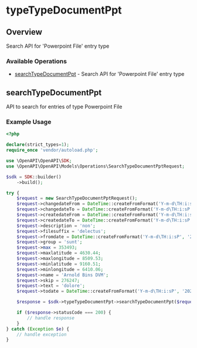 # typeTypeDocumentPpt

## Overview

Search API for 'Powerpoint File' entry type

### Available Operations

* [searchTypeDocumentPpt](#searchtypedocumentppt) - Search API for 'Powerpoint File' entry type

## searchTypeDocumentPpt

API to search for entries of type Powerpoint File

### Example Usage

```php
<?php

declare(strict_types=1);
require_once 'vendor/autoload.php';

use \OpenAPI\OpenAPI\SDK;
use \OpenAPI\OpenAPI\Models\Operations\SearchTypeDocumentPptRequest;

$sdk = SDK::builder()
    ->build();

try {
    $request = new SearchTypeDocumentPptRequest();
    $request->changedateFrom = DateTime::createFromFormat('Y-m-d\TH:i:sP', '2022-11-07T20:14:50.258Z');
    $request->changedateTo = DateTime::createFromFormat('Y-m-d\TH:i:sP', '2020-07-16T03:39:02.629Z');
    $request->createdateFrom = DateTime::createFromFormat('Y-m-d\TH:i:sP', '2022-01-26T16:01:08.638Z');
    $request->createdateTo = DateTime::createFromFormat('Y-m-d\TH:i:sP', '2022-08-24T02:19:57.449Z');
    $request->description = 'non';
    $request->filesuffix = 'delectus';
    $request->fromdate = DateTime::createFromFormat('Y-m-d\TH:i:sP', '2022-03-16T02:42:14.341Z');
    $request->group = 'sunt';
    $request->max = 353493;
    $request->maxlatitude = 4630.44;
    $request->maxlongitude = 8509.53;
    $request->minlatitude = 9160.51;
    $request->minlongitude = 6410.06;
    $request->name = 'Arnold Bins DVM';
    $request->skip = 276247;
    $request->text = 'dolore';
    $request->todate = DateTime::createFromFormat('Y-m-d\TH:i:sP', '2022-05-01T13:28:23.519Z');

    $response = $sdk->typeTypeDocumentPpt->searchTypeDocumentPpt($request);

    if ($response->statusCode === 200) {
        // handle response
    }
} catch (Exception $e) {
    // handle exception
}
```

